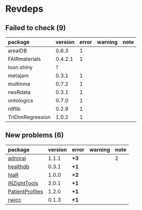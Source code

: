 # Revdeps

## Failed to check (9)

|package          |version |error |warning |note |
|:----------------|:-------|:-----|:-------|:----|
|arealDB          |0.6.3   |1     |        |     |
|FAIRmaterials    |0.4.2.1 |1     |        |     |
|loon.shiny       |?       |      |        |     |
|metajam          |0.3.1   |1     |        |     |
|multinma         |0.7.2   |1     |        |     |
|nesRdata         |0.3.1   |1     |        |     |
|ontologics       |0.7.0   |1     |        |     |
|rdflib           |0.2.9   |1     |        |     |
|TriDimRegression |1.0.2   |1     |        |     |

## New problems (6)

|package         |version |error  |warning |note |
|:---------------|:-------|:------|:-------|:----|
|[admiral](problems.md#admiral)|1.1.1   |__+3__ |        |2    |
|[healthdb](problems.md#healthdb)|0.3.1   |__+1__ |        |     |
|[hlaR](problems.md#hlar)|1.0.0   |__+2__ |        |     |
|[iNZightTools](problems.md#inzighttools)|2.0.1   |__+1__ |        |     |
|[PatientProfiles](problems.md#patientprofiles)|1.2.0   |__+1__ |        |     |
|[rwicc](problems.md#rwicc)|0.1.3   |__+1__ |        |     |

